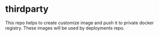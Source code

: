 # thirdparty
This repo helps to create customize image and push it to private docker registry. These images will be used by deployments repo.
